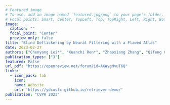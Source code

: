 ```yaml
---
# Featured image
# To use, add an image named `featured.jpg/png` to your page's folder.
# Focal points: Smart, Center, TopLeft, Top, TopRight, Left, Right, BottomLeft, Bottom, BottomRight.
image:
  caption: ""
  focal_point: "Center"
  preview_only: false
title: "Blind Deflickering by Neural Filtering with a Flawed Atlas"
date: 2023-02-27
authors: ["Chenyang Lei*", "Xuanchi Ren*", "Zhaoxiang Zhang", "Qifeng Chen"]
publication_types: ["3"]
featured: False
url_pdf: "https://openreview.net/forum?id=AXWygMvuT6Q"
links:
  - icon_pack: fab
    icon: 
    name: Website
    url: 'https://ydcustc.github.io/retriever-demo/'
publication: "CVPR 2023"
---
```


